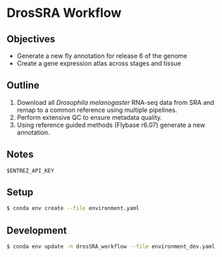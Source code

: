 # DrosSRA Workflow

## Objectives

- Generate a new fly annotation for release 6 of the genome
- Create a gene expression atlas across stages and tissue

## Outline

1. Download all *Drosophila melanogaster* RNA-seq data from SRA and remap to a 
   common reference using multiple pipelines.
2. Perform extensive QC to ensure metadata quality.
3. Using reference guided methods (Flybase r6.07) generate a new annotation.

## Notes

``$ENTREZ_API_KEY``

## Setup
```bash
$ conda env create --file environment.yaml
```

## Development
```bash
$ conda env update -n drosSRA_workflow --file environment_dev.yaml
```
